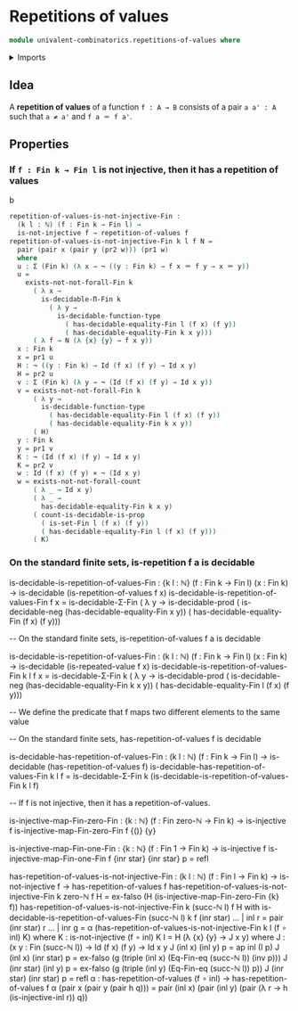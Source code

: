 # Repetitions of values

```agda
module univalent-combinatorics.repetitions-of-values where
```

<details><summary>Imports</summary>

```agda
open import foundation.repetitions-of-values public

open import elementary-number-theory.natural-numbers
open import elementary-number-theory.well-ordering-principle-standard-finite-types

open import foundation.cartesian-product-types
open import foundation.decidable-types
open import foundation.identity-types
open import foundation.injective-maps
open import foundation.negation

open import univalent-combinatorics.decidable-dependent-function-types
open import univalent-combinatorics.decidable-propositions
open import univalent-combinatorics.dependent-pair-types
open import univalent-combinatorics.equality-standard-finite-types
open import univalent-combinatorics.standard-finite-types
```

</details>

## Idea

A **repetition of values** of a function `f : A → B` consists of a pair
`a a' : A` such that `a ≠ a'` and `f a ＝ f a'`.

## Properties

### If `f : Fin k → Fin l` is not injective, then it has a repetition of values

b

```agda
repetition-of-values-is-not-injective-Fin :
  (k l : ℕ) (f : Fin k → Fin l) →
  is-not-injective f → repetition-of-values f
repetition-of-values-is-not-injective-Fin k l f N =
  pair (pair x (pair y (pr2 w))) (pr1 w)
  where
  u : Σ (Fin k) (λ x → ¬ ((y : Fin k) → f x ＝ f y → x ＝ y))
  u =
    exists-not-not-forall-Fin k
      ( λ x →
        is-decidable-Π-Fin k
          ( λ y →
            is-decidable-function-type
              ( has-decidable-equality-Fin l (f x) (f y))
              ( has-decidable-equality-Fin k x y)))
      ( λ f → N (λ {x} {y} → f x y))
  x : Fin k
  x = pr1 u
  H : ¬ ((y : Fin k) → Id (f x) (f y) → Id x y)
  H = pr2 u
  v : Σ (Fin k) (λ y → ¬ (Id (f x) (f y) → Id x y))
  v = exists-not-not-forall-Fin k
      ( λ y →
        is-decidable-function-type
          ( has-decidable-equality-Fin l (f x) (f y))
          ( has-decidable-equality-Fin k x y))
      ( H)
  y : Fin k
  y = pr1 v
  K : ¬ (Id (f x) (f y) → Id x y)
  K = pr2 v
  w : Id (f x) (f y) × ¬ (Id x y)
  w = exists-not-not-forall-count
      ( λ _ → Id x y)
      ( λ _ →
        has-decidable-equality-Fin k x y)
      ( count-is-decidable-is-prop
        ( is-set-Fin l (f x) (f y))
        ( has-decidable-equality-Fin l (f x) (f y)))
      ( K)
```

### On the standard finite sets, is-repetition f a is decidable

is-decidable-is-repetition-of-values-Fin : {k l : ℕ} (f : Fin k → Fin l) (x :
Fin k) → is-decidable (is-repetition-of-values f x)
is-decidable-is-repetition-of-values-Fin f x = is-decidable-Σ-Fin ( λ y →
is-decidable-prod ( is-decidable-neg (has-decidable-equality-Fin x y)) (
has-decidable-equality-Fin (f x) (f y)))

-- On the standard finite sets, is-repetition-of-values f a is decidable

is-decidable-is-repetition-of-values-Fin : (k l : ℕ) (f : Fin k → Fin l) (x :
Fin k) → is-decidable (is-repeated-value f x)
is-decidable-is-repetition-of-values-Fin k l f x = is-decidable-Σ-Fin k ( λ y →
is-decidable-prod ( is-decidable-neg (has-decidable-equality-Fin k x y)) (
has-decidable-equality-Fin l (f x) (f y)))

-- We define the predicate that f maps two different elements to the same value

-- On the standard finite sets, has-repetition-of-values f is decidable

is-decidable-has-repetition-of-values-Fin : (k l : ℕ) (f : Fin k → Fin l) →
is-decidable (has-repetition-of-values f)
is-decidable-has-repetition-of-values-Fin k l f = is-decidable-Σ-Fin k
(is-decidable-is-repetition-of-values-Fin k l f)

-- If f is not injective, then it has a repetition-of-values.

is-injective-map-Fin-zero-Fin : {k : ℕ} (f : Fin zero-ℕ → Fin k) → is-injective
f is-injective-map-Fin-zero-Fin f {()} {y}

is-injective-map-Fin-one-Fin : {k : ℕ} (f : Fin 1 → Fin k) → is-injective f
is-injective-map-Fin-one-Fin f {inr star} {inr star} p = refl

has-repetition-of-values-is-not-injective-Fin : (k l : ℕ) (f : Fin l → Fin k) →
is-not-injective f → has-repetition-of-values f
has-repetition-of-values-is-not-injective-Fin k zero-ℕ f H = ex-falso (H
(is-injective-map-Fin-zero-Fin {k} f))
has-repetition-of-values-is-not-injective-Fin k (succ-ℕ l) f H with
is-decidable-is-repetition-of-values-Fin (succ-ℕ l) k f (inr star) ... | inl r =
pair (inr star) r ... | inr g = α (has-repetition-of-values-is-not-injective-Fin
k l (f ∘ inl) K) where K : is-not-injective (f ∘ inl) K I = H (λ {x} {y} → J x
y) where J : (x y : Fin (succ-ℕ l)) → Id (f x) (f y) → Id x y J (inl x) (inl y)
p = ap inl (I p) J (inl x) (inr star) p = ex-falso (g (triple (inl x) (Eq-Fin-eq
(succ-ℕ l)) (inv p))) J (inr star) (inl y) p = ex-falso (g (triple (inl y)
(Eq-Fin-eq (succ-ℕ l)) p)) J (inr star) (inr star) p = refl α :
has-repetition-of-values (f ∘ inl) → has-repetition-of-values f α (pair x (pair
y (pair h q))) = pair (inl x) (pair (inl y) (pair (λ r → h (is-injective-inl r))
q))
